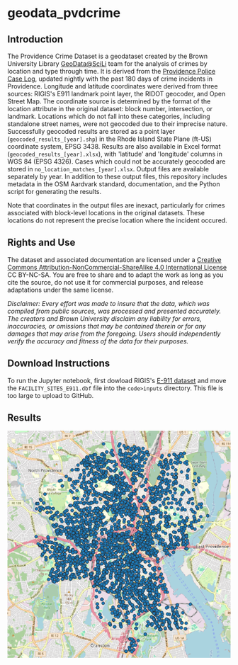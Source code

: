 # geodata_pvdcrime

## Introduction

The Providence Crime Dataset is a geodataset created by the Brown University Library [GeoData@SciLi](https://libguides.brown.edu/geodata/) team for the analysis of crimes by location and type through time. It is derived from the [Providence Police Case Log](https://data.providenceri.gov/Public-Safety/Providence-Police-Case-Log-Past-180-days/rz3y-pz8v/about_data), updated nightly with the past 180 days of crime incidents in Providence. Longitude and latitude coordinates were derived from three sources: RIGIS's E911 landmark point layer, the RIDOT geocoder, and Open Street Map. The coordinate source is determined by the format of the location attribute in the original dataset: block number, intersection, or landmark. Locations which do not fall into these categories, including standalone street names, were not geocoded due to their imprecise nature. Successfully geocoded results are stored as a point layer (`geocoded_results_[year].shp`) in the Rhode Island State Plane (ft-US) coordinate system, EPSG 3438. Results are also available in Excel format (`geocoded_results_[year].xlsx`), with 'latitude' and 'longitude' columns in WGS 84 (EPSG 4326). Cases which could not be accurately geocoded are stored in `no_location_matches_[year].xlsx`. Output files are available separately by year. In addition to these output files, this repository includes metadata in the OSM Aardvark standard, documentation, and the Python script for generating the results.

Note that coordinates in the output files are inexact, particularly for crimes associated with block-level locations in the original datasets. These locations do not represent the precise location where the incident occured.

## Rights and Use

The dataset and associated documentation are licensed under a [Creative Commons Attribution-NonCommercial-ShareAlike 4.0 International License](https://creativecommons.org/licenses/by-nc-sa/4.0/) CC BY-NC-SA. You are free to share and to adapt the work as long as you cite the source, do not use it for commercial purposes, and release adaptations under the same license.

*Disclaimer: Every effort was made to insure that the data, which was compiled from public sources, was processed and presented accurately. The creators and Brown University disclaim any liability for errors, inaccuracies, or omissions that may be contained therein or for any damages that may arise from the foregoing. Users should independently verify the accuracy and fitness of the data for their purposes.*

## Download Instructions
To run the Jupyter notebook, first dowload RIGIS's [E-911 dataset](https://www.rigis.org/datasets/e-911-sites/explore) and move the `FACILITY_SITES_E911.dbf` file into the `code>inputs` directory. This file is too large to upload to GitHub.

## Results
![Results visualized using QGIS](/results.png)

